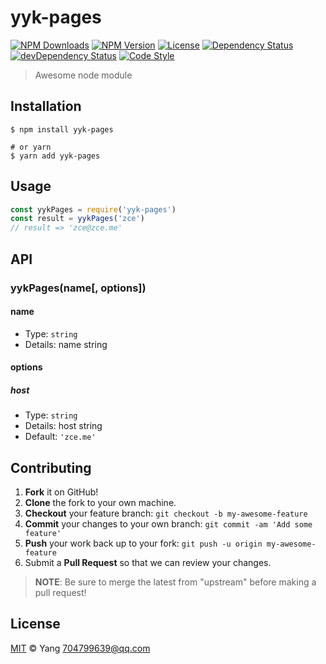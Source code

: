 # yyk-pages

[![NPM Downloads][downloads-image]][downloads-url]
[![NPM Version][version-image]][version-url]
[![License][license-image]][license-url]
[![Dependency Status][dependency-image]][dependency-url]
[![devDependency Status][devdependency-image]][devdependency-url]
[![Code Style][style-image]][style-url]

> Awesome node module

## Installation

```shell
$ npm install yyk-pages

# or yarn
$ yarn add yyk-pages
```

## Usage

<!-- TODO: Introduction of API use -->

```javascript
const yykPages = require('yyk-pages')
const result = yykPages('zce')
// result => 'zce@zce.me'
```

## API

<!-- TODO: Introduction of API -->

### yykPages(name[, options])

#### name

- Type: `string`
- Details: name string

#### options

##### host

- Type: `string`
- Details: host string
- Default: `'zce.me'`

## Contributing

1. **Fork** it on GitHub!
2. **Clone** the fork to your own machine.
3. **Checkout** your feature branch: `git checkout -b my-awesome-feature`
4. **Commit** your changes to your own branch: `git commit -am 'Add some feature'`
5. **Push** your work back up to your fork: `git push -u origin my-awesome-feature`
6. Submit a **Pull Request** so that we can review your changes.

> **NOTE**: Be sure to merge the latest from "upstream" before making a pull request!

## License

[MIT](LICENSE) &copy; Yang <704799639@qq.com>



[downloads-image]: https://img.shields.io/npm/dm/yyk-pages.svg
[downloads-url]: https://npmjs.org/package/yyk-pages
[version-image]: https://img.shields.io/npm/v/yyk-pages.svg
[version-url]: https://npmjs.org/package/yyk-pages
[license-image]: https://img.shields.io/github/license/zce/yyk-pages.svg
[license-url]: https://github.com/zce/yyk-pages/blob/master/LICENSE
[dependency-image]: https://img.shields.io/david/zce/yyk-pages.svg
[dependency-url]: https://david-dm.org/zce/yyk-pages
[devdependency-image]: https://img.shields.io/david/dev/zce/yyk-pages.svg
[devdependency-url]: https://david-dm.org/zce/yyk-pages?type=dev
[style-image]: https://img.shields.io/badge/code_style-standard-brightgreen.svg
[style-url]: https://standardjs.com
